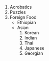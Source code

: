 1. Acrobatics
2. Puzzles
3. Foreign Food
    - Ethiopian
    - Asian
      1. Korean
      2. Indian
      3. Thai
      4. Japanese
      5. Georgian
